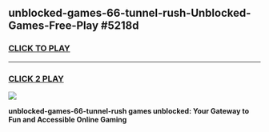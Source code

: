 
## unblocked-games-66-tunnel-rush-Unblocked-Games-Free-Play #5218d
<h3>
<a href="https://us.freeplayer.one?title=unblocked-games-66-tunnel-rush&ref=9M">CLICK TO PLAY</a></h3>
<hr>

<h3>
<a href="https://us.freeplayer.one?title=unblocked-games-66-tunnel-rush&ref=9M">CLICK 2 PLAY</a>
  
</h3>

<a href="https://us.freeplayer.one?title=unblocked-games-66-tunnel-rush&ref=9M"><img src="https://clearcache.store/games.png"></a>


**unblocked-games-66-tunnel-rush games unblocked: Your Gateway to Fun and Accessible Online Gaming**
